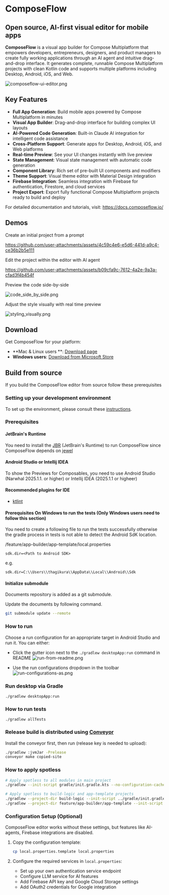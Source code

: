 # ComposeFlow

## Open source, AI-first visual editor for mobile apps

**ComposeFlow** is a visual app builder for Compose Multiplatform that empowers developers,
entrepreneurs, designers, and product managers to create fully working applications through an AI
agent and intuitive drag-and-drop interface. It generates complete, runnable Compose Multiplatform
projects with clean Kotlin code and supports multiple platforms including Desktop, Android, iOS, and
Web.

![composeflow-ui-editor.png](/assets/composeflow-ui-editor.png)

## Key Features

- **Full App Generation**: Build mobile apps powered by Compose Multiplatform in minutes
- **Visual App Builder**: Drag-and-drop interface for building complex UI layouts
- **AI-Powered Code Generation**: Built-in Claude AI integration for intelligent code assistance
- **Cross-Platform Support**: Generate apps for Desktop, Android, iOS, and Web platforms
- **Real-time Preview**: See your UI changes instantly with live preview
- **State Management**: Visual state management with automatic code generation
- **Component Library**: Rich set of pre-built UI components and modifiers
- **Theme Support**: Visual theme editor with Material Design integration
- **Firebase Integration**: Seamless integration with Firebase for authentication, Firestore, and
  cloud services
- **Project Export**: Export fully functional Compose Multiplatform projects ready to build and
  deploy

For detailed documentation and tutorials, visit: https://docs.composeflow.io/

## Demos

Create an initial project from a prompt

https://github.com/user-attachments/assets/4c59c4e6-e5d6-441d-a9c4-ce36b2b5e111

Edit the project within the editor with AI agent

https://github.com/user-attachments/assets/b09cfa9c-7612-4a2e-9a3a-cfad3f4b454f

Preview the code side-by-side

![code_side_by_side.png](/assets/code_side_by_side.png)

Adjust the style visually with real time preview

![styling_visually.png](/assets/styling_visually.png)

## Download

Get ComposeFlow for your platform:

- **Mac & Linux users
  **: [Download page](https://composeflow-artifacts.s3.amazonaws.com/conveyor/download.html)
- **Windows users**: [Download from Microsoft Store](https://apps.microsoft.com/detail/9mxdx6mf2crq)

## Build from source

If you build the ComposeFlow editor from source follow these prerequisites

### Setting up your development environment

To set up the environment, please consult
these [instructions](https://github.com/JetBrains/compose-multiplatform-template#setting-up-your-development-environment).

### Prerequisites

#### JetBrain's Runtime

You need to install the [JBR](https://github.com/JetBrains/JetBrainsRuntime) (JetBrain's Runtime) to
run ComposeFlow since ComposeFlow depends
on [jewel](https://github.com/JetBrains/jewel)

#### Android Studio or Intellij IDEA

To show the Previews for Composables, you need to use Android Studio (Narwhal 2025.1.1. or higher)
or Intellij IDEA (2025.1.1 or higheer)

#### Recommended plugins for IDE

* [ktlint](https://plugins.jetbrains.com/plugin/15057-ktlint)

#### Prerequisites On Windows to run the tests (Only Windows users need to follow this section)

You need to create a following file to run the tests successfully otherwise the gradle process in
tests is not able to detect the Android SdK location.

<Project-root>/feature/app-builder/app-template/local.properties

```
sdk.dir=<Path to Android SDK>
```

e.g.

```
sdk.dir=C:\\Users\\thagikura\\AppData\\Local\\Android\\Sdk
```

#### Initialize submodule

Documents repository is added as a git submodule.

Update the documents by following command.

```bash
git submodule update --remote
```

### How to run

Choose a run configuration for an appropriate target in Android Studio and run it. You can either:

- Click the gutter icon next to the `./gradlew desktopApp:run` command in README
  ![run-from-readme.png](/assets/run-from-readme.png)

- Use the run configurations dropdown in the toolbar
  ![run-configurations-as.png](/assets/run-configuration-as.png)

### Run desktop via Gradle

`./gradlew desktopApp:run`

### How to run tests

`./gradlew allTests`

### Release build is distributed using [Conveyor](https://conveyor.hydraulic.dev/)

Install the conveyor first, then run (release key is needed to upload):

```bash
./gradlew :jvmJar -Prelease
conveyor make copied-site
```

### How to apply spotless

```sh
# Apply spotless to all modules in main project
./gradlew --init-script gradle/init.gradle.kts --no-configuration-cache --continue spotlessApply

# Apply spotless to build-logic and app-template projects
./gradlew --project-dir build-logic --init-script ../gradle/init.gradle.kts --no-configuration-cache --continue spotlessApply
./gradlew --project-dir feature/app-builder/app-template --init-script ../../../gradle/init.gradle.kts --no-configuration-cache --continue spotlessApply
```

### Configuration Setup (Optional)

ComposeFlow editor works without these settings, but features like AI-agents, Firebase integrations
are disabled.

1. Copy the configuration template:
   ```bash
   cp local.properties.template local.properties
   ```

2. Configure the required services in `local.properties`:
    - Set up your own authentication service endpoint
    - Configure LLM service for AI features
    - Add Firebase API key and Google Cloud Storage settings
    - Add OAuth2 credentials for Google integration


